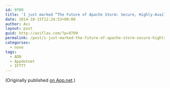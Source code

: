 ```yaml
---
id: 9709
title: 'I just marked “The Future of Apache Storm: Secure, Highly-Available, Multi-Tenant” as a favorite in Readability. http://www.readability.com/articles/xlfo8965'
date: 2014-10-15T12:24:53+00:00
author: Avi
layout: post
guid: http://aviflax.com/?p=9709
permalink: /post/i-just-marked-the-future-of-apache-storm-secure-highly-available-multi-tenant-as-a-favorite-in-readability-httpwww-readability-comarticlesxlfo8965/
categories:
  - none
tags:
  - ADN
  - Appdotnet
  - IFTTT
---
```

(Originally published [on App.net](http://alpha.app.net/aviflax/post/41192594).)